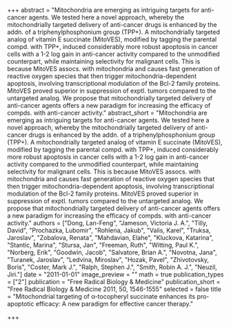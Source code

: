 +++
abstract = "Mitochondria are emerging as intriguing targets for anti-cancer agents.  We tested here a novel approach, whereby the mitochondrially targeted delivery of anti-cancer drugs is enhanced by the addn. of a triphenylphosphonium group (TPP+).  A mitochondrially targeted analog of vitamin E succinate (MitoVES), modified by tagging the parental compd. with TPP+, induced considerably more robust apoptosis in cancer cells with a 1-2 log gain in anti-cancer activity compared to the unmodified counterpart, while maintaining selectivity for malignant cells.  This is because MitoVES assocs. with mitochondria and causes fast generation of reactive oxygen species that then trigger mitochondria-dependent apoptosis, involving transcriptional modulation of the Bcl-2 family proteins.  MitoVES proved superior in suppression of exptl. tumors compared to the untargeted analog.  We propose that mitochondrially targeted delivery of anti-cancer agents offers a new paradigm for increasing the efficacy of compds. with anti-cancer activity."
abstract_short = "Mitochondria are emerging as intriguing targets for anti-cancer agents.  We tested here a novel approach, whereby the mitochondrially targeted delivery of anti-cancer drugs is enhanced by the addn. of a triphenylphosphonium group (TPP+).  A mitochondrially targeted analog of vitamin E succinate (MitoVES), modified by tagging the parental compd. with TPP+, induced considerably more robust apoptosis in cancer cells with a 1-2 log gain in anti-cancer activity compared to the unmodified counterpart, while maintaining selectivity for malignant cells.  This is because MitoVES assocs. with mitochondria and causes fast generation of reactive oxygen species that then trigger mitochondria-dependent apoptosis, involving transcriptional modulation of the Bcl-2 family proteins.  MitoVES proved superior in suppression of exptl. tumors compared to the untargeted analog.  We propose that mitochondrially targeted delivery of anti-cancer agents offers a new paradigm for increasing the efficacy of compds. with anti-cancer activity."
authors = ["Dong, Lan-Feng", "Jameson, Victoria J. A.", "Tilly, David", "Prochazka, Lubomir", "Rohlena, Jakub", "Valis, Karel", "Truksa, Jaroslav", "Zobalova, Renata", "Mahdavian, Elahe", "Kluckova, Katarina", "Stantic, Marina", "Stursa, Jan", "Freeman, Ruth", "Witting, Paul K.", "Norberg, Erik", "Goodwin, Jacob", "Salvatore, Brian A.", "Novotna, Jana", "Turanek, Jaroslav", "Ledvina, Miroslav", "Hozak, Pavel", "Zhivotovsky, Boris", "Coster, Mark J.", "Ralph, Stephen J.", "Smith, Robin A. J.", "Neuzil, Jiri."]
date = "2011-01-01"
image_preview = ""
math = true
publication_types = ["2"]
publication = "Free Radical Biology & Medicine"
publication_short = "Free Radical Biology & Medicine 2011, 50, 1546-1555"
selected = false
title = "Mitochondrial targeting of α-tocopheryl succinate enhances its pro-apoptotic efficacy: A new paradigm for effective cancer therapy."


+++